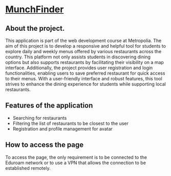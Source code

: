 # [MunchFinder](https://users.metropolia.fi/~stefanot/web-restaurant-app/documents/)

## About the project.

This application is part of the web development course at Metropolia. The aim of this project is to develop a responsive and helpful tool for students to explore daily and weekly menus offered by various restaurants across the country. This platform not only assists students in discovering dining options but also supports restaurants by facilitating their visibility on a map interface. Additionally, the project provides user registration and login functionalities, enabling users to save preferred restaurant for quick access to their menus. With a user-friendly interface and robust features, this tool strives to enhance the dining experience for students while supporting local restaurants.

## Features of the application

- Searching for restaurants
- Filtering the list of restaurants to be closest to the user
- Registration and profile management for avatar

## How to access the page

To access the page, the only requirement is to be connected to the Eduroam network or to use a VPN that allows the connection to be established remotely.
